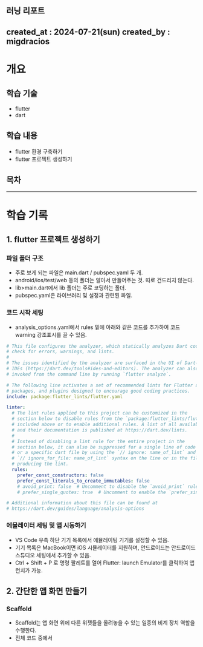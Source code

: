 러닝 리포트
---
created_at : 2024-07-21(sun)
created_by : migdracios
---
# 개요 
## 학습 기술 
- flutter 
- dart

## 학습 내용 
- flutter 환경 구축하기 
- flutter 프로젝트 생성하기 

## 목차 

---

# 학습 기록 
## 1. flutter 프로젝트 생성하기
### 파일 폴더 구조 
- 주로 보게 되는 파일은 main.dart / pubspec.yaml 두 개.
- android/ios/test/web 등의 폴더는 알아서 만들어주는 것. 따로 건드리지 않는다.
- lib>main.dart에서 lib 폴더는 주로 코딩하는 폴더.
- pubspec.yaml은 라이브러리 및 설정과 관련된 파일.
### 코드 시작 세팅
- analysis_options.yaml에서 rules 밑에 아래와 같은 코드를 추가하여 코드 warning 강조표시를 끌 수 있음.
```yaml
# This file configures the analyzer, which statically analyzes Dart code to
# check for errors, warnings, and lints.
#
# The issues identified by the analyzer are surfaced in the UI of Dart-enabled
# IDEs (https://dart.dev/tools#ides-and-editors). The analyzer can also be
# invoked from the command line by running `flutter analyze`.

# The following line activates a set of recommended lints for Flutter apps,
# packages, and plugins designed to encourage good coding practices.
include: package:flutter_lints/flutter.yaml

linter:
  # The lint rules applied to this project can be customized in the
  # section below to disable rules from the `package:flutter_lints/flutter.yaml`
  # included above or to enable additional rules. A list of all available lints
  # and their documentation is published at https://dart.dev/lints.
  #
  # Instead of disabling a lint rule for the entire project in the
  # section below, it can also be suppressed for a single line of code
  # or a specific dart file by using the `// ignore: name_of_lint` and
  # `// ignore_for_file: name_of_lint` syntax on the line or in the file
  # producing the lint.
  rules:
    prefer_const_constructors: false
    prefer_const_literals_to_create_immutables: false
    # avoid_print: false  # Uncomment to disable the `avoid_print` rule
    # prefer_single_quotes: true  # Uncomment to enable the `prefer_single_quotes` rule

# Additional information about this file can be found at
# https://dart.dev/guides/language/analysis-options

```
### 에뮬레이터 세팅 및 앱 시동하기
- VS Code 우측 하단 기기 목록에서 에뮬레이팅 기기를 설정할 수 있음.
- 기기 목록은 MacBook이면 iOS 시뮬레이터를 지원하며, 안드로이드는 안드로이드 스튜디오 세팅에서 추가할 수 있음.
- Ctrl + Shift + P 로 명령 팔레트를 열어 Flutter: launch Emulator를 클릭하여 앱 런치가 가능.

## 2. 간단한 앱 화면 만들기
### Scaffold
- Scaffold는 앱 화면 위에 다른 위젯들을 올려놓을 수 있는 일종의 비계 장치 역할을 수행한다.
- 전체 코드 중에서 







